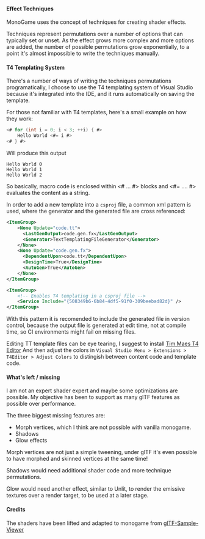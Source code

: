﻿
#### Effect Techniques

MonoGame uses the concept of techniques for creating shader effects.

Techniques represent permutations over a number of options that can typically set or unset.
As the effect grows more complex and more options are added, the number of possible
permutations grow exponentially, to a point it's almost impossible to write the techniques
manually.

#### T4 Templating System

There's a number of ways of writing the techniques permutations programatically, I choose to
use the T4 templating system of Visual Studio because it's integrated into the IDE, and
it runs automatically on saving the template.

For those not familiar with T4 templates, here's a small example on how they work:

```c#
<# for (int i = 0; i < 3; ++i) { #>
    Hello World <#= i #>
<# } #>
```

Will produce this output

    Hello World 0
    Hello World 1
    Hello World 2

So basically, macro code is enclosed within <# ... #> blocks and <#= .... #> evaluates the content as a string.

In order to add a new template into a `csproj` file, a common xml pattern is used,
where the generator and the generated file are cross referenced:

```xml
<ItemGroup>
    <None Update="code.tt">
      <LastGenOutput>code.gen.fx</LastGenOutput>
      <Generator>TextTemplatingFileGenerator</Generator>
    </None>
    <None Update="code.gen.fx">
      <DependentUpon>code.tt</DependentUpon>
      <DesignTime>True</DesignTime>
      <AutoGen>True</AutoGen>
    </None>    
</ItemGroup>

<ItemGroup>
    <!-- Enables T4 templating in a csproj file -->
    <Service Include="{508349b6-6b84-4df5-91f0-309beebad82d}" />
</ItemGroup>  
```

With this pattern it is recomended to include the generated file in version control,
because the output file is generated at edit time, not at compile time, so CI environments
might fail on missing files.


Editing TT template files can be eye tearing,
I suggest to install [Tim Maes T4 Editor](https://github.com/Tim-Maes/T4Editor)
And then adjust the colors in `Visual Studio Menu > Extensions > T4Editor > Adjust Colors`
to distingish between content code and template code.

#### What's left / missing

I am not an expert shader expert and maybe some optimizations are possible. My objective
has been to support as many glTF features as possible over performance.

The three biggest missing features are:
- Morph vertices, which I think are not possible with vanilla monogame.
- Shadows
- Glow effects


Morph vertices are not just a simple tweening, under glTF it's even possible
to have morphed and skinned vertices at the same time!

Shadows would need additional shader code and more technique permutations.

Glow would need another effect, similar to Unlit, to render the emissive textures
over a render target, to be used at a later stage.


#### Credits

The shaders have been lifted and adapted to monogame from [glTF-Sample-Viewer](https://github.com/KhronosGroup/glTF-Sample-Viewer/tree/master/source/shaders)